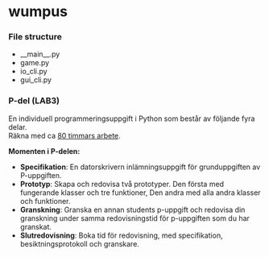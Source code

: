 # wumpus

### File structure
- \_\_main__.py
- game.py
- io_cli.py
- gui_cli.py

### P-del (LAB3)
En individuell programmeringsuppgift i Python som består av följande fyra delar.  
Räkna med ca <ins>80 timmars arbete</ins>. 

**Momenten i P-delen:**
- **Specifikation**: En datorskrivern inlämningsuppgift för grunduppgiften av P-uppgiften.  
- **Prototyp**: Skapa och redovisa två prototyper. Den första med fungerande klasser och tre funktioner, Den andra med alla andra klasser och funktioner.  
- **Granskning**: Granska en annan students p-uppgift och redovisa din granskning under samma redovisningstid för p-uppgiften som du har granskat.  
- **Slutredovisning**: Boka tid för redovisning, med specifikation, besiktningsprotokoll och granskare.  
